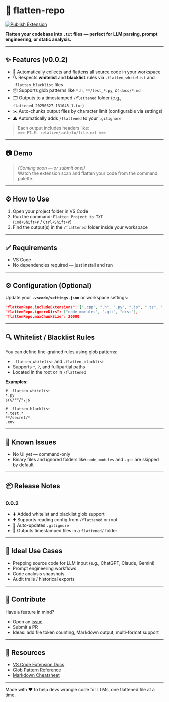 
# 📄 flatten-repo

[![Publish Extension](https://github.com/EricSpencer00/flatten-repo/actions/workflows/publish.yml/badge.svg)](https://github.com/EricSpencer00/flatten-repo/actions/workflows/publish.yml)

**Flatten your codebase into `.txt` files — perfect for LLM parsing, prompt engineering, or static analysis.**

---

## ✨ Features (v0.0.2)

- 🧠 Automatically collects and flattens all source code in your workspace
- 🔍 Respects **whitelist** and **blacklist** rules via `.flatten_whitelist` and `.flatten_blacklist` files
- 📦 Supports glob patterns like `*.h`, `**/test_*.py`, or `docs/*.md`
- 🗂️ Outputs to a timestamped `/flattened` folder (e.g., `flattened_20250327-131045_1.txt`)
- ✂️ Auto-chunks output files by character limit (configurable via settings)
- ⚠️ Automatically adds `/flattened` to your `.gitignore`

> Each output includes headers like:  
> `=== FILE: relative/path/to/file.ext ===`

---

## 📷 Demo

> _(Coming soon — or submit one!)_  
> Watch the extension scan and flatten your code from the command palette.

---

## ⚙️ How to Use

1. Open your project folder in VS Code
2. Run the command: `Flatten Project to TXT`  
   (`Cmd+Shift+P` / `Ctrl+Shift+P`)
3. Find the output(s) in the `/flattened` folder inside your workspace

---

## ✅ Requirements

- VS Code
- No dependencies required — just install and run

---

## ⚙️ Configuration (Optional)

Update your **`.vscode/settings.json`** or workspace settings:

```json
"flattenRepo.includeExtensions": [".cpp", ".h", ".py", ".js", ".ts", ".html", ".css", ".json"],
"flattenRepo.ignoreDirs": ["node_modules", ".git", "dist"],
"flattenRepo.maxChunkSize": 20000
```

---

## 🔍 Whitelist / Blacklist Rules

You can define fine-grained rules using glob patterns:

- `.flatten_whitelist` and `.flatten_blacklist`
- Supports `*`, `?`, and full/partial paths
- Located in the root or in `/flattened`

**Examples:**
```
# .flatten_whitelist
*.py
src/**/*.js

# .flatten_blacklist
*.test.*
**/secret/*
.env
```

---

## 🐞 Known Issues

- No UI yet — command-only
- Binary files and ignored folders like `node_modules` and `.git` are skipped by default

---

## 📦 Release Notes

### 0.0.2
- ➕ Added whitelist and blacklist glob support
- ➕ Supports reading config from `/flattened` or root
- 📝 Auto-updates `.gitignore`
- 📁 Outputs timestamped files in a `flattened/` folder

---

## 🤖 Ideal Use Cases

- Prepping source code for LLM input (e.g., ChatGPT, Claude, Gemini)
- Prompt engineering workflows
- Code analysis snapshots
- Audit trails / historical exports

---

## 🧪 Contribute

Have a feature in mind?

- Open an [issue](https://github.com/your-repo/issues)
- Submit a PR
- Ideas: add file token counting, Markdown output, multi-format support

---

## 🔗 Resources

- [VS Code Extension Docs](https://code.visualstudio.com/api)
- [Glob Pattern Reference](https://github.com/isaacs/minimatch)
- [Markdown Cheatsheet](https://www.markdownguide.org/basic-syntax/)

---

Made with ❤️ to help devs wrangle code for LLMs, one flattened file at a time.